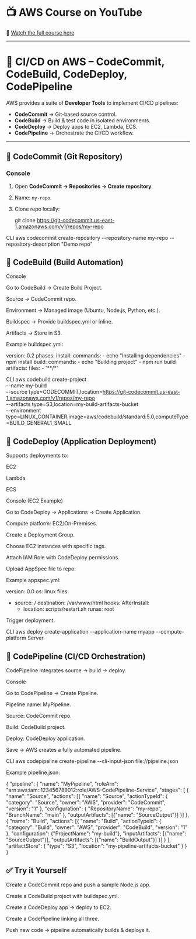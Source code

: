 # 📺 AWS Course on YouTube  
🎥 [Watch the full course here](https://youtu.be/rUTuNee9SBA?list=PLJB9b1bbB85F23di_ydm_cZ9efYqfRzTq)

---

# 🚀 CI/CD on AWS – CodeCommit, CodeBuild, CodeDeploy, CodePipeline

AWS provides a suite of **Developer Tools** to implement CI/CD pipelines:  

- **CodeCommit** → Git-based source control.  
- **CodeBuild** → Build & test code in isolated environments.  
- **CodeDeploy** → Deploy apps to EC2, Lambda, ECS.  
- **CodePipeline** → Orchestrate the CI/CD workflow.  

---

## 📌 CodeCommit (Git Repository)

### Console
1. Open **CodeCommit → Repositories → Create repository**.  
2. Name: `my-repo`.  
3. Clone repo locally:

   git clone https://git-codecommit.us-east-1.amazonaws.com/v1/repos/my-repo

CLI
aws codecommit create-repository --repository-name my-repo --repository-description "Demo repo"

## 📌 CodeBuild (Build Automation)
Console

Go to CodeBuild → Create Build Project.

Source → CodeCommit repo.

Environment → Managed image (Ubuntu, Node.js, Python, etc.).

Buildspec → Provide buildspec.yml or inline.

Artifacts → Store in S3.

Example buildspec.yml:

version: 0.2
phases:
  install:
    commands:
      - echo "Installing dependencies"
      - npm install
  build:
    commands:
      - echo "Building project"
      - npm run build
artifacts:
  files:
    - '**/*'

CLI
aws codebuild create-project \
  --name my-build \
  --source type=CODECOMMIT,location=https://git-codecommit.us-east-1.amazonaws.com/v1/repos/my-repo \
  --artifacts type=S3,location=my-build-artifacts-bucket \
  --environment type=LINUX_CONTAINER,image=aws/codebuild/standard:5.0,computeType=BUILD_GENERAL1_SMALL

## 📌 CodeDeploy (Application Deployment)

Supports deployments to:

EC2

Lambda

ECS

Console (EC2 Example)

Go to CodeDeploy → Applications → Create Application.

Compute platform: EC2/On-Premises.

Create a Deployment Group.

Choose EC2 instances with specific tags.

Attach IAM Role with CodeDeploy permissions.

Upload AppSpec file to repo:

Example appspec.yml:

version: 0.0
os: linux
files:
  - source: /
    destination: /var/www/html
hooks:
  AfterInstall:
    - location: scripts/restart.sh
      runas: root


Trigger deployment.

CLI
aws deploy create-application --application-name myapp --compute-platform Server

## 📌 CodePipeline (CI/CD Orchestration)

CodePipeline integrates source → build → deploy.

Console

Go to CodePipeline → Create Pipeline.

Pipeline name: MyPipeline.

Source: CodeCommit repo.

Build: CodeBuild project.

Deploy: CodeDeploy application.

Save → AWS creates a fully automated pipeline.

CLI
aws codepipeline create-pipeline --cli-input-json file://pipeline.json


Example pipeline.json:

{
  "pipeline": {
    "name": "MyPipeline",
    "roleArn": "arn:aws:iam::123456789012:role/AWS-CodePipeline-Service",
    "stages": [
      {
        "name": "Source",
        "actions": [{
          "name": "Source",
          "actionTypeId": {
            "category": "Source",
            "owner": "AWS",
            "provider": "CodeCommit",
            "version": "1"
          },
          "configuration": {
            "RepositoryName": "my-repo",
            "BranchName": "main"
          },
          "outputArtifacts": [{"name": "SourceOutput"}]
        }]
      },
      {
        "name": "Build",
        "actions": [{
          "name": "Build",
          "actionTypeId": {
            "category": "Build",
            "owner": "AWS",
            "provider": "CodeBuild",
            "version": "1"
          },
          "configuration": {"ProjectName": "my-build"},
          "inputArtifacts": [{"name": "SourceOutput"}],
          "outputArtifacts": [{"name": "BuildOutput"}]
        }]
      }
    ],
    "artifactStore": {
      "type": "S3",
      "location": "my-pipeline-artifacts-bucket"
    }
  }
}

## ✅ Try it Yourself

Create a CodeCommit repo and push a sample Node.js app.

Create a CodeBuild project with buildspec.yml.

Create a CodeDeploy app → deploy to EC2.

Create a CodePipeline linking all three.

Push new code → pipeline automatically builds & deploys it.
